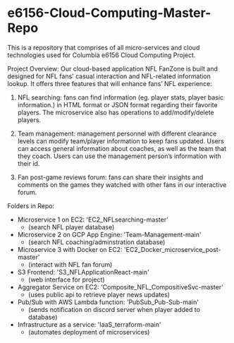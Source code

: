 # e6156-Cloud-Computing-Master-Repo
This is a repository that comprises of all micro-services and cloud technologies used for Columbia e6156 Cloud Computing Project.

Project Overview:
Our cloud-based application NFL FanZone is built and designed for NFL fans' casual interaction and NFL-related information lookup. It offers three features that will enhance fans’ NFL experience:

1. NFL searching: fans can find information (eg. player stats, player basic information.) in HTML format or JSON format regarding their favorite players. The microservice also has operations to add/modify/delete players. 

2. Team management: management personnel with different clearance levels can modify team/player information to keep fans updated. 
Users can access general information about coaches, as well as the team that they coach. Users can use the management person’s information with their id.

3. Fan post-game reviews forum: fans can share their insights and comments on the games they watched with other fans in our interactive forum. 

Folders in Repo:

* Microservice 1 on EC2: 'EC2_NFLsearching-master'
    * (search NFL player database)
* Microservice 2 on GCP App Engine: 'Team-Management-main'
    * (search NFL coaching/adminstration database)
* Microservice 3 with Docker on EC2: 'EC2_Docker_microservice_post-master'
    * (interact with NFL fan forum)
* S3 Frontend: 'S3_NFLApplicationReact-main'
    * (web interface for project)
* Aggregator Service on EC2: 'Composite_NFL_CompositiveSvc-master'
    * (uses public api to retrieve player news updates)
* Pub/Sub with AWS Lambda function: 'PubSub_Pub-Sub-main'
    * (sends notification on discord server when player added to database)
* Infrastructure as a service: 'IaaS_terraform-main'
    * (automates deployment of microservices)
